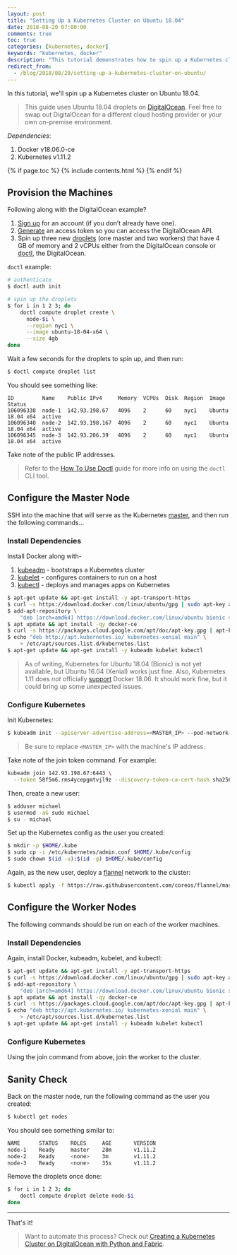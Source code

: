 ```yaml
---
layout: post
title: "Setting Up a Kubernetes Cluster on Ubuntu 18.04"
date: 2018-08-20 07:00:00
comments: true
toc: true
categories: [kubernetes, docker]
keywords: "kubernetes, docker"
description: "This tutorial demonstrates how to spin up a Kubernetes cluster on Ubuntu 18.04."
redirect_from:
  - /blog/2018/08/20/setting-up-a-kubernetes-cluster-on-ubuntu/
---
```


In this tutorial, we'll spin up a Kubernetes cluster on Ubuntu 18.04.

> This guide uses Ubuntu 18.04 droplets on [DigitalOcean](https://m.do.co/c/d8f211a4b4c2). Feel free to swap out DigitalOcean for a different cloud hosting provider or your own on-premise environment.

*Dependencies*:

1. Docker v18.06.0-ce
1. Kubernetes v1.11.2

{% if page.toc %}
{% include contents.html %}
{% endif %}

## Provision the Machines

Following along with the DigitalOcean example?

1. [Sign up](https://m.do.co/c/d8f211a4b4c2) for an account (if you don’t already have one).
1. [Generate](https://www.digitalocean.com/community/tutorials/how-to-use-the-digitalocean-api-v2) an access token so you can access the DigitalOcean API.
1. Spin up three new [droplets](https://www.digitalocean.com/pricing/) (one master and two workers) that have 4 GB of memory and 2 vCPUs either from the DigitalOcean console or [doctl](https://github.com/digitalocean/doctl), the DigitalOcean.

`doctl` example:

```sh
# authenticate
$ doctl auth init

# spin up the droplets
$ for i in 1 2 3; do
    doctl compute droplet create \
      node-$i \
      --region nyc1 \
      --image ubuntu-18-04-x64 \
      --size 4gb
done
```

Wait a few seconds for the droplets to spin up, and then run:

```sh
$ doctl compute droplet list
```

You should see something like:

```
ID         Name    Public IPv4     Memory  VCPUs  Disk  Region  Image             Status
106096338  node-1  142.93.198.67   4096    2      60    nyc1    Ubuntu 18.04 x64  active
106096340  node-2  142.93.198.167  4096    2      60    nyc1    Ubuntu 18.04 x64  active
106096345  node-3  142.93.206.39   4096    2      60    nyc1    Ubuntu 18.04 x64  active
```

Take note of the public IP addresses.

> Refer to the [How To Use Doctl](https://www.digitalocean.com/community/tutorials/how-to-use-doctl-the-official-digitalocean-command-line-client) guide for more info on using the `doctl` CLI tool.

## Configure the Master Node

SSH into the machine that will serve as the Kubernetes [master](https://kubernetes.io/docs/concepts/overview/components/#master-components), and then run the following commands...

### Install Dependencies

Install Docker along with-

1. [kubeadm](https://kubernetes.io/docs/setup/independent/create-cluster-kubeadm/) - bootstraps a Kubernetes cluster
1. [kubelet](https://kubernetes.io/docs/reference/generated/kubelet/) - configures containers to run on a host
1. [kubectl](https://kubernetes.io/docs/tasks/tools/install-kubectl/) - deploys and manages apps on Kubernetes

```sh
$ apt-get update && apt-get install -y apt-transport-https
$ curl -s https://download.docker.com/linux/ubuntu/gpg | sudo apt-key add -
$ add-apt-repository \
    "deb [arch=amd64] https://download.docker.com/linux/ubuntu bionic stable"
$ apt update && apt install -qy docker-ce
$ curl -s https://packages.cloud.google.com/apt/doc/apt-key.gpg | apt-key add -
$ echo "deb http://apt.kubernetes.io/ kubernetes-xenial main" \
    > /etc/apt/sources.list.d/kubernetes.list
$ apt-get update && apt-get install -y kubeadm kubelet kubectl
```

> As of writing, Kubernetes for Ubuntu 18.04 (Bionic) is not yet available, but Ubuntu 16.04 (Xenial) works just fine. Also, Kubernetes 1.11 does *not* officially [support](https://github.com/kubernetes/kubernetes/blob/master/CHANGELOG-1.11.md#external-dependencies) Docker 18.06. It should work fine, but it could bring up some unexpected issues.

### Configure Kubernetes

Init Kubernetes:

```sh
$ kubeadm init --apiserver-advertise-address=<MASTER_IP> --pod-network-cidr=192.168.1.0/16
```

> Be sure to replace `<MASTER_IP>` with the machine's IP address.

Take note of the join token command. For example:

```sh
kubeadm join 142.93.198.67:6443 \
  --token 58f5m6.rms4ycepgmtvjl9z --discovery-token-ca-cert-hash sha256:<hash>
```

Then, create a new user:

```sh
$ adduser michael
$ usermod -aG sudo michael
$ su - michael
```

Set up the Kubernetes config as the user you created:

```sh
$ mkdir -p $HOME/.kube
$ sudo cp -i /etc/kubernetes/admin.conf $HOME/.kube/config
$ sudo chown $(id -u):$(id -g) $HOME/.kube/config
```

Again, as the new user, deploy a [flannel](https://github.com/coreos/flannel) network to the cluster:

```sh
$ kubectl apply -f https://raw.githubusercontent.com/coreos/flannel/master/Documentation/kube-flannel.yml
```

## Configure the Worker Nodes

The following commands should be run on each of the worker machines.

### Install Dependencies

Again, install Docker, kubeadm, kubelet, and kubectl:

```sh
$ apt-get update && apt-get install -y apt-transport-https
$ curl -s https://download.docker.com/linux/ubuntu/gpg | sudo apt-key add -
$ add-apt-repository \
    "deb [arch=amd64] https://download.docker.com/linux/ubuntu bionic stable"
$ apt update && apt install -qy docker-ce
$ curl -s https://packages.cloud.google.com/apt/doc/apt-key.gpg | apt-key add -
$ echo "deb http://apt.kubernetes.io/ kubernetes-xenial main" \
    > /etc/apt/sources.list.d/kubernetes.list
$ apt-get update && apt-get install -y kubeadm kubelet kubectl
```

### Configure Kubernetes

Using the join command from above, join the worker to the cluster.

## Sanity Check

Back on the master node, run the following command as the user you created:

```sh
$ kubectl get nodes
```

You should see something similar to:

```sh
NAME      STATUS    ROLES     AGE       VERSION
node-1    Ready     master    28m       v1.11.2
node-2    Ready     <none>    3m        v1.11.2
node-3    Ready     <none>    35s       v1.11.2
```

Remove the droplets once done:

```sh
$ for i in 1 2 3; do
    doctl compute droplet delete node-$i
done
```

<hr>

That's it!

> Want to automate this process? Check out [Creating a Kubernetes Cluster on DigitalOcean with Python and Fabric](https://testdriven.io/creating-a-kubernetes-cluster-on-digitalocean).
